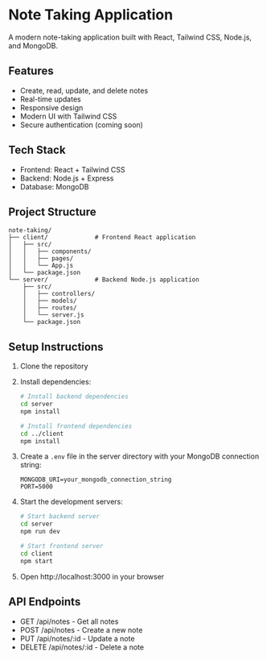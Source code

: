 # Note Taking Application

A modern note-taking application built with React, Tailwind CSS, Node.js, and MongoDB.

## Features

- Create, read, update, and delete notes
- Real-time updates
- Responsive design
- Modern UI with Tailwind CSS
- Secure authentication (coming soon)

## Tech Stack

- Frontend: React + Tailwind CSS
- Backend: Node.js + Express
- Database: MongoDB

## Project Structure

```
note-taking/
├── client/             # Frontend React application
│   ├── src/
│   │   ├── components/
│   │   ├── pages/
│   │   └── App.js
│   └── package.json
└── server/             # Backend Node.js application
    ├── src/
    │   ├── controllers/
    │   ├── models/
    │   ├── routes/
    │   └── server.js
    └── package.json
```

## Setup Instructions

1. Clone the repository
2. Install dependencies:
   ```bash
   # Install backend dependencies
   cd server
   npm install

   # Install frontend dependencies
   cd ../client
   npm install
   ```

3. Create a `.env` file in the server directory with your MongoDB connection string:
   ```
   MONGODB_URI=your_mongodb_connection_string
   PORT=5000
   ```

4. Start the development servers:
   ```bash
   # Start backend server
   cd server
   npm run dev

   # Start frontend server
   cd client
   npm start
   ```

5. Open http://localhost:3000 in your browser

## API Endpoints

- GET /api/notes - Get all notes
- POST /api/notes - Create a new note
- PUT /api/notes/:id - Update a note
- DELETE /api/notes/:id - Delete a note 